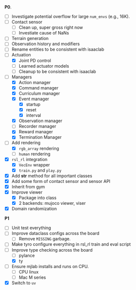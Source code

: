 **P0**.

- [ ] Investigate potential overflow for large `num_envs` (e.g., 16K).
- [ ] Contact sensor
  - [ ] Clean up, super gross right now
  - [ ] Investiate cause of NaNs
- [ ] Terrain generation
- [ ] Observation history and modifiers
- [ ] Rename entities to be consistent with isaaclab
- [ ] Actuation
  - [x] Joint PD control
  - [ ] Learned actuator models
  - [ ] Cleanup to be consistent with isaaclab
- [ ] Managers
  - [x] Action manager
  - [x] Command manager
  - [x] Curriculum manager
  - [x] Event manager
    - [x] startup
    - [x] reset
    - [x] interval
  - [x] Observation manager
  - [ ] Recorder manager
  - [x] Reward manager
  - [x] Termination Manager
- [ ] Add rendering
  - [x] `rgb_array` rendering
  - [ ] `human` rendering
- [x] `rsl_rl` integration
  - [x] `VecEnv` wrapper
  - [x] `train.py` and `play.py`
- [x] Add __str__ method for all important classes
- [x] Add some form of contact sensor and sensor API
- [x] Inherit from gym
- [x] Improve viewer
  - [x] Package into class
  - [x] 2 backends: mujoco viewer, viser
- [x] Domain randomization

**P1**

- [ ] Unit test everything
- [ ] Improve dataclass configs across the board
  - [ ] Remove `MISSING` garbage.
- [ ] Make tyro configure everything in rsl_rl train and eval script
- [ ] Improve type checking across the board
  - [ ] pylance
  - [x] ty
- [ ] Ensure mjlab installs and runs on CPU.
  - [ ] CPU linux
  - [ ] Mac M series
- [x] Switch to `uv`
